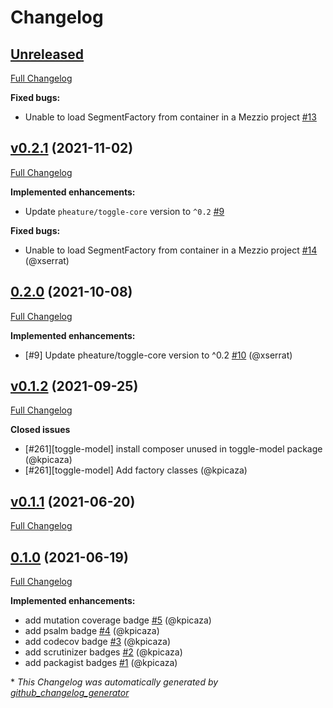 # Changelog

## [Unreleased](https://github.com/pheature-flags/toggle-model/tree/HEAD)

[Full Changelog](https://github.com/pheature-flags/toggle-model/compare/v0.2.1...HEAD)

**Fixed bugs:**

- Unable to load SegmentFactory from container in a Mezzio project [\#13](https://github.com/pheature-flags/toggle-model/issues/13)

## [v0.2.1](https://github.com/pheature-flags/toggle-model/tree/v0.2.1) (2021-11-02)

[Full Changelog](https://github.com/pheature-flags/toggle-model/compare/0.2.0...v0.2.1)

**Implemented enhancements:**

- Update `pheature/toggle-core` version to `^0.2`  [\#9](https://github.com/pheature-flags/toggle-model/issues/9)

**Fixed bugs:**

- Unable to load SegmentFactory from container in a Mezzio project [\#14](https://github.com/pheature-flags/toggle-model/pull/14) (@xserrat)

## [0.2.0](https://github.com/pheature-flags/toggle-model/tree/0.2.0) (2021-10-08)

[Full Changelog](https://github.com/pheature-flags/toggle-model/compare/v0.1.2...0.2.0)

**Implemented enhancements:**

- \[\#9\] Update pheature/toggle-core version to ^0.2 [\#10](https://github.com/pheature-flags/toggle-model/pull/10) (@xserrat)

## [v0.1.2](https://github.com/pheature-flags/toggle-model/tree/v0.1.2) (2021-09-25)

[Full Changelog](https://github.com/pheature-flags/toggle-model/compare/v0.1.1...v0.1.2)

**Closed issues**

- [#261][toggle-model] install composer unused in toggle-model package (@kpicaza)
- [#261][toggle-model] Add factory classes (@kpicaza)

## [v0.1.1](https://github.com/pheature-flags/toggle-model/tree/v0.1.1) (2021-06-20)

[Full Changelog](https://github.com/pheature-flags/toggle-model/compare/0.1.0...v0.1.1)

## [0.1.0](https://github.com/pheature-flags/toggle-model/tree/0.1.0) (2021-06-19)

[Full Changelog](https://github.com/pheature-flags/toggle-model/compare/2f1a8749945a2d11f4d2b82e4c8e53769333794a...0.1.0)

**Implemented enhancements:**

- add mutation coverage badge [\#5](https://github.com/pheature-flags/toggle-model/pull/5) (@kpicaza)
- add psalm badge [\#4](https://github.com/pheature-flags/toggle-model/pull/4) (@kpicaza)
- add codecov badge [\#3](https://github.com/pheature-flags/toggle-model/pull/3) (@kpicaza)
- add scrutinizer badges [\#2](https://github.com/pheature-flags/toggle-model/pull/2) (@kpicaza)
- add packagist badges [\#1](https://github.com/pheature-flags/toggle-model/pull/1) (@kpicaza)



\* *This Changelog was automatically generated by [github_changelog_generator](https://github.com/github-changelog-generator/github-changelog-generator)*
